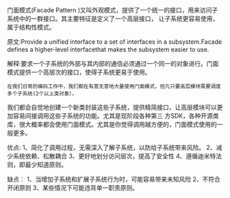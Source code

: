 门面模式(Facade Pattern )又叫外观模式，提供了一个统一的接口，用来访问子系统中的一群接口。其主要特征是定义了一个高层接口，
让子系统更容易使用，属于结构性模式。

原文:Provide a unified interface to a set of interfaces in a subsystem.Facade defines a higher-level
 interfacethat makes the subsystem easier to use.
 
解释:要求一个子系统的外部与其内部的通信必须通过一个同一的对象进行。门面模式提供一个高层次的接口，使得子系统更易于使用。

    在我们日常的编码工作中，我们都在有意无意地大量使用门面模式，但凡只要高层模块需要调度多个子系统(2个以上类对象），
我们都会自觉地创建一个新类封装这些子系统，提供精简接口，让高层模块可以更加容易间接调用这些子系统的功能。尤其是现阶段各种第三
方SDK，各种开源类库，很大概率都会使用门面模式。尤其是你觉得调用越方便的，门面模式使用的一般更多。


优点:
1、简化了调用过程，无需深入了解子系统，以防给子系统带来风险。
2、减少系统依赖、松散耦合
3、更好地划分访问层次，提高了安全性
4、遵循迪米特法则，即最少知道原则。

缺点︰
1、当增加子系统和扩展子系统行为时，可能容易带来未知风险
2、不符合开闭原则
3、某些情况下可能违背单一职责原则。
